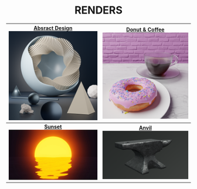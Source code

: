 # <div align="center"> **RENDERS**

|[Absract Design <img width="1604" alt="Absract Design" src="https://github.com/smrnjeet222/BLENDER/blob/master/Abstract_Design/Abstract.png">](https://github.com/smrnjeet222/BLENDER/tree/master/Abstract_Design)| [Donut & Coffee <img width="1604" alt="screen shot 2017-08-07 at 12 18 15 pm" src="https://github.com/smrnjeet222/BLENDER/blob/master/Donut/Donut_Coffee.png">](https://github.com/smrnjeet222/BLENDER/tree/master/Donut)|
|:---------------------------------:|:--------------------------------------------------:|
|[<b>Sunset</b> <img width="1604" alt="screen shot 2017-08-07 at 12 18 15 pm" src="https://github.com/smrnjeet222/BLENDER/blob/master/Sunset/Still.jpg">](https://github.com/smrnjeet222/BLENDER/tree/master/Sunset)| [<b>Anvil</b> <img width="1604" alt="screen shot 2017-08-07 at 12 18 15 pm" src="https://github.com/smrnjeet222/BLENDER/blob/master/Anvil/Anvil_render.png">](https://github.com/smrnjeet222/BLENDER/tree/master/Anvil)|
